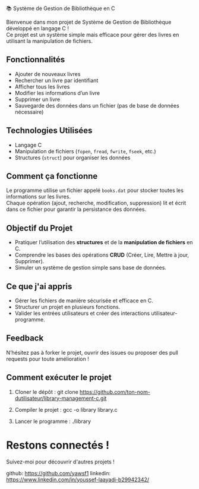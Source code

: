 📚 Système de Gestion de Bibliothèque en C

Bienvenue dans mon projet de Système de Gestion de Bibliothèque développé en langage C !  
Ce projet est un système simple mais efficace pour gérer des livres en utilisant la manipulation de fichiers.

##  Fonctionnalités

-  Ajouter de nouveaux livres
-  Rechercher un livre par identifiant
-  Afficher tous les livres
-  Modifier les informations d’un livre
-  Supprimer un livre
-  Sauvegarde des données dans un fichier (pas de base de données nécessaire)

##  Technologies Utilisées

- Langage C
- Manipulation de fichiers (`fopen`, `fread`, `fwrite`, `fseek`, etc.)
- Structures (`struct`) pour organiser les données

##  Comment ça fonctionne

Le programme utilise un fichier appelé `books.dat` pour stocker toutes les informations sur les livres.  
Chaque opération (ajout, recherche, modification, suppression) lit et écrit dans ce fichier pour garantir la persistance des données.


##  Objectif du Projet

- Pratiquer l’utilisation des **structures** et de la **manipulation de fichiers** en C.
- Comprendre les bases des opérations **CRUD** (Créer, Lire, Mettre à jour, Supprimer).
- Simuler un système de gestion simple sans base de données.


##  Ce que j'ai appris

- Gérer les fichiers de manière sécurisée et efficace en C.
- Structurer un projet en plusieurs fonctions.
- Valider les entrées utilisateurs et créer des interactions utilisateur-programme.

##  Feedback

N’hésitez pas à forker le projet, ouvrir des issues ou proposer des pull requests pour toute amélioration !

##  Comment exécuter le projet

1. Cloner le dépôt :
    git clone https://github.com/ton-nom-dutilisateur/library-management-c.git 

2. Compiler le projet :
    gcc -o library library.c

3. Lancer le programme :
    ./library

#  Restons connectés !

Suivez-moi pour découvrir d'autres projets !  

github: https://github.com/yawsf1
linkedin: https://www.linkedin.com/in/youssef-laayadi-b29942342/
